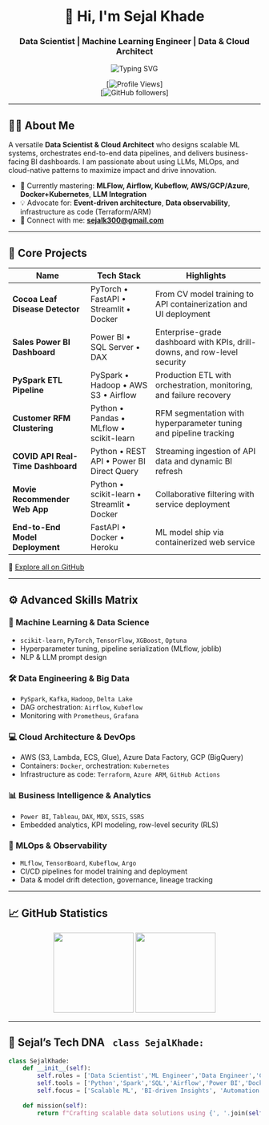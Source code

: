 <div align="center">
  
# 👋 Hi, I'm Sejal Khade  
### Data Scientist | Machine Learning Engineer | Data & Cloud Architect  

<img src="https://readme-typing-svg.herokuapp.com?font=Fira+Code&size=24&duration=3000&pause=800&color=3F7FBF&center=true&vCenter=true&width=700&lines=Bridging+Data+Science+%26+Engineering;Building+ML+Pipelines+&+BI+Insights;Cloud-First+&+MLOps+Advocate;Driven+by+Innovation" alt="Typing SVG"/>

[![Profile Views](https://komarev.com/ghpvc/?username=Sejjjalll&color=0e75b6)]  
[![GitHub followers](https://img.shields.io/github/followers/Sejjjalll?logo=github&style=for-the-badge)]  

</div>

---

## 👩‍💻 About Me

A versatile **Data Scientist & Cloud Architect** who designs scalable ML systems, orchestrates end-to-end data pipelines, and delivers business-facing BI dashboards. I am passionate about using LLMs, MLOps, and cloud-native patterns to maximize impact and drive innovation.

- 🌱 Currently mastering: **MLFlow, Airflow, Kubeflow, AWS/GCP/Azure**, **Docker+Kubernetes**, **LLM Integration**
- 💡 Advocate for: **Event-driven architecture**, **Data observability**, infrastructure as code (Terraform/ARM)
- 📨 Connect with me: **sejalk300@gmail.com**

---

## 🚀 Core Projects

| Name | Tech Stack | Highlights |
|------|------------|------------|
| **Cocoa Leaf Disease Detector** | PyTorch • FastAPI • Streamlit • Docker | From CV model training to API containerization and UI deployment |
| **Sales Power BI Dashboard** | Power BI • SQL Server • DAX | Enterprise-grade dashboard with KPIs, drill-downs, and row-level security |
| **PySpark ETL Pipeline** | PySpark • Hadoop • AWS S3 • Airflow | Production ETL with orchestration, monitoring, and failure recovery |
| **Customer RFM Clustering** | Python • Pandas • MLflow • scikit-learn | RFM segmentation with hyperparameter tuning and pipeline tracking |
| **COVID API Real-Time Dashboard** | Python • REST API • Power BI Direct Query | Streaming ingestion of API data and dynamic BI refresh |
| **Movie Recommender Web App** | Python • scikit-learn • Streamlit • Docker | Collaborative filtering with service deployment |
| **End-to-End Model Deployment** | FastAPI • Docker • Heroku | ML model ship via containerized web service |

🔗 [Explore all on GitHub](https://github.com/Sejjjalll?tab=repositories)

---

## ⚙️ Advanced Skills Matrix

### 🧠 Machine Learning & Data Science
- `scikit-learn`, `PyTorch`, `TensorFlow`, `XGBoost`, `Optuna`
- Hyperparameter tuning, pipeline serialization (MLflow, joblib)
- NLP & LLM prompt design

### 🛠️ Data Engineering & Big Data
- `PySpark`, `Kafka`, `Hadoop`, `Delta Lake`
- DAG orchestration: `Airflow`, `Kubeflow`
- Monitoring with `Prometheus`, `Grafana`

### 💻 Cloud Architecture & DevOps
- AWS (S3, Lambda, ECS, Glue), Azure Data Factory, GCP (BigQuery)
- Containers: `Docker`, orchestration: `Kubernetes`
- Infrastructure as code: `Terraform`, `Azure ARM`, `GitHub Actions`

### 📊 Business Intelligence & Analytics
- `Power BI`, `Tableau`, `DAX`, `MDX`, `SSIS`, `SSRS`
- Embedded analytics, KPI modeling, row-level security (RLS)

### 🚀 MLOps & Observability
- `MLflow`, `TensorBoard`, `Kubeflow`, `Argo`
- CI/CD pipelines for model training and deployment
- Data & model drift detection, governance, lineage tracking

---

## 📈 GitHub Statistics

<p align="center">
  <img src="https://github-readme-stats.vercel.app/api?username=Sejjjalll&show_icons=true&theme=github_dark&hide_rank=true" height="160"/>
  <img src="https://github-readme-stats.vercel.app/api/top-langs/?username=Sejjjalll&layout=compact&theme=github_dark&hide=jupyter%20notebook" height="160"/>
</p>

---

## 🧠 Sejal’s Tech DNA <code> class SejalKhade:</code>

```python
class SejalKhade:
    def __init__(self):
        self.roles = ['Data Scientist','ML Engineer','Data Engineer','Cloud Architect']
        self.tools = ['Python','Spark','SQL','Airflow','Power BI','Docker','K8s','MLflow','Terraform']
        self.focus = ['Scalable ML', 'BI-driven Insights', 'Automation', 'Observability']
    
    def mission(self):
        return f"Crafting scalable data solutions using {', '.join(self.tools)} that drive real business value."

